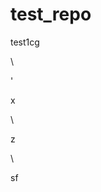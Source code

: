 # test_repo
test1cg





















\















'



































x












\




z





\
































sf




















































































